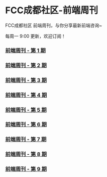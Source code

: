 # FCC成都社区-前端周刊
FCC成都社区 前端周刊，与你分享最新前端咨询~  
   
每周一 9:00 更新，欢迎订阅！


### [前端周刊 - 第 1 期](https://github.com/FreeCodeCamp-Chengdu/FrontEnd-weekly/issues/2)  
### [前端周刊 - 第 2 期](https://github.com/FreeCodeCamp-Chengdu/FrontEnd-weekly/issues/3)  
### [前端周刊 - 第 3 期](https://github.com/FreeCodeCamp-Chengdu/FrontEnd-weekly/issues/4)  
### [前端周刊 - 第 4 期](https://github.com/FreeCodeCamp-Chengdu/FrontEnd-weekly/issues/5)  
### [前端周刊 - 第 5 期](https://github.com/FreeCodeCamp-Chengdu/FrontEnd-weekly/issues/6)  
### [前端周刊 - 第 6 期](https://github.com/FreeCodeCamp-Chengdu/FrontEnd-weekly/issues/7)  
### [前端周刊 - 第 7 期](https://github.com/FreeCodeCamp-Chengdu/FrontEnd-weekly/issues/8)    
### [前端周刊 - 第 8 期](https://github.com/FreeCodeCamp-Chengdu/FrontEnd-weekly/issues/10)  
### [前端周刊 - 第 9 期](https://github.com/FreeCodeCamp-Chengdu/FrontEnd-weekly/issues/11)

